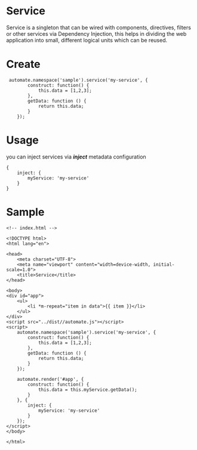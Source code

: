 # Service

Service is a singleton that can be wired with components, directives, filters or other services via Dependency Injection, this helps in dividing the web application into small, different logical units which can be reused.

# Create

```
 automate.namespace('sample').service('my-service', {
        construct: function() {
            this.data = [1,2,3];
        },
        getData: function () {
            return this.data;
        }
    });
```

# Usage

you can inject services via ___inject___ metadata configuration

```
{
    inject: {
        myService: 'my-service'
    }
}
```

# Sample

```
<!-- index.html -->

<!DOCTYPE html>
<html lang="en">

<head>
    <meta charset="UTF-8">
    <meta name="viewport" content="width=device-width, initial-scale=1.0">
    <title>Service</title>
</head>

<body>
<div id="app">
    <ul>
        <li *m-repeat="item in data">{{ item }}</li>
    </ul>
</div>
<script src="../dist//automate.js"></script>
<script>
    automate.namespace('sample').service('my-service', {
        construct: function() {
            this.data = [1,2,3];
        },
        getData: function () {
            return this.data;
        }
    });

    automate.render('#app', {
        construct: function() {
            this.data = this.myService.getData();
        }
    }, {
        inject: {
            myService: 'my-service'
        }
    });
</script>
</body>

</html>
```